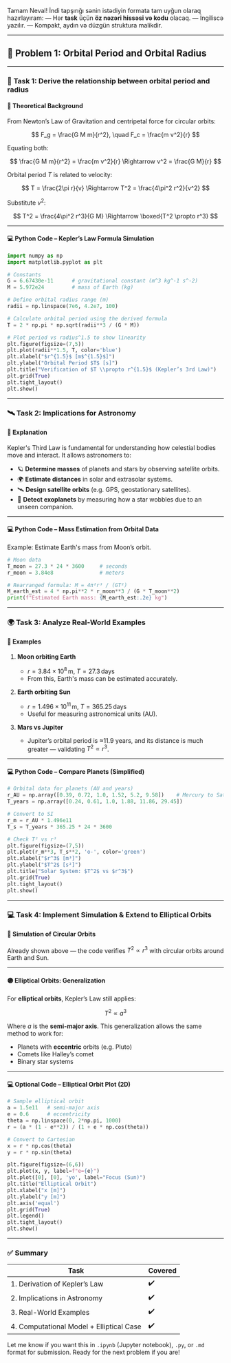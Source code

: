 Tamam Neval! İndi tapşırığı sənin istədiyin formata tam uyğun olaraq hazırlayıram:
— Hər **task** üçün **öz nəzəri hissəsi və kodu** olacaq.
— İngiliscə yazılır.
— Kompakt, aydın və düzgün struktura malikdir.

---

## 📘 Problem 1: Orbital Period and Orbital Radius

---

### 🔢 **Task 1: Derive the relationship between orbital period and radius**

#### 🔬 Theoretical Background

From Newton’s Law of Gravitation and centripetal force for circular orbits:

$$
F_g = \frac{G M m}{r^2}, \quad F_c = \frac{m v^2}{r}
$$

Equating both:

$$
\frac{G M m}{r^2} = \frac{m v^2}{r} \Rightarrow v^2 = \frac{G M}{r}
$$

Orbital period $T$ is related to velocity:

$$
T = \frac{2\pi r}{v} \Rightarrow T^2 = \frac{4\pi^2 r^2}{v^2}
$$

Substitute $v^2$:

$$
T^2 = \frac{4\pi^2 r^3}{G M}
\Rightarrow \boxed{T^2 \propto r^3}
$$

---

#### 💻 Python Code – Kepler’s Law Formula Simulation

```python
import numpy as np
import matplotlib.pyplot as plt

# Constants
G = 6.67430e-11      # gravitational constant (m^3 kg^-1 s^-2)
M = 5.972e24         # mass of Earth (kg)

# Define orbital radius range (m)
radii = np.linspace(7e6, 4.2e7, 100)

# Calculate orbital period using the derived formula
T = 2 * np.pi * np.sqrt(radii**3 / (G * M))

# Plot period vs radius^1.5 to show linearity
plt.figure(figsize=(7,5))
plt.plot(radii**1.5, T, color='blue')
plt.xlabel("$r^{1.5}$ [m$^{1.5}$]")
plt.ylabel("Orbital Period $T$ [s]")
plt.title("Verification of $T \\propto r^{1.5}$ (Kepler’s 3rd Law)")
plt.grid(True)
plt.tight_layout()
plt.show()
```

---

### 🛰️ **Task 2: Implications for Astronomy**

#### 🌌 Explanation

Kepler's Third Law is fundamental for understanding how celestial bodies move and interact. It allows astronomers to:

* 🪐 **Determine masses** of planets and stars by observing satellite orbits.
* 🌍 **Estimate distances** in solar and extrasolar systems.
* 🛰️ **Design satellite orbits** (e.g. GPS, geostationary satellites).
* 🔭 **Detect exoplanets** by measuring how a star wobbles due to an unseen companion.

---

#### 💻 Python Code – Mass Estimation from Orbital Data

Example: Estimate Earth's mass from Moon’s orbit.

```python
# Moon data
T_moon = 27.3 * 24 * 3600     # seconds
r_moon = 3.84e8               # meters

# Rearranged formula: M = 4π²r³ / (GT²)
M_earth_est = 4 * np.pi**2 * r_moon**3 / (G * T_moon**2)
print(f"Estimated Earth mass: {M_earth_est:.2e} kg")
```

---

### 🌍 **Task 3: Analyze Real-World Examples**

#### 📌 Examples

1. **Moon orbiting Earth**

   * $r = 3.84 \times 10^8 \, \text{m}, \; T = 27.3 \, \text{days}$
   * From this, Earth's mass can be estimated accurately.

2. **Earth orbiting Sun**

   * $r = 1.496 \times 10^{11} \, \text{m}, \; T = 365.25 \, \text{days}$
   * Useful for measuring astronomical units (AU).

3. **Mars vs Jupiter**

   * Jupiter’s orbital period is ≈11.9 years, and its distance is much greater — validating $T^2 \propto r^3$.

---

#### 💻 Python Code – Compare Planets (Simplified)

```python
# Orbital data for planets (AU and years)
r_AU = np.array([0.39, 0.72, 1.0, 1.52, 5.2, 9.58])    # Mercury to Saturn
T_years = np.array([0.24, 0.61, 1.0, 1.88, 11.86, 29.45])

# Convert to SI
r_m = r_AU * 1.496e11
T_s = T_years * 365.25 * 24 * 3600

# Check T² vs r³
plt.figure(figsize=(7,5))
plt.plot(r_m**3, T_s**2, 'o-', color='green')
plt.xlabel("$r^3$ [m³]")
plt.ylabel("$T^2$ [s²]")
plt.title("Solar System: $T^2$ vs $r^3$")
plt.grid(True)
plt.tight_layout()
plt.show()
```

---

### 💻 **Task 4: Implement Simulation & Extend to Elliptical Orbits**

#### 🧪 Simulation of Circular Orbits

Already shown above — the code verifies $T^2 \propto r^3$ with circular orbits around Earth and Sun.

---

#### 🟣 Elliptical Orbits: Generalization

For **elliptical orbits**, Kepler’s Law still applies:

$$
T^2 \propto a^3
$$

Where $a$ is the **semi-major axis**. This generalization allows the same method to work for:

* Planets with **eccentric** orbits (e.g. Pluto)
* Comets like Halley’s comet
* Binary star systems

---

#### 💻 Optional Code – Elliptical Orbit Plot (2D)

```python
# Sample elliptical orbit
a = 1.5e11   # semi-major axis
e = 0.6      # eccentricity
theta = np.linspace(0, 2*np.pi, 1000)
r = (a * (1 - e**2)) / (1 + e * np.cos(theta))

# Convert to Cartesian
x = r * np.cos(theta)
y = r * np.sin(theta)

plt.figure(figsize=(6,6))
plt.plot(x, y, label=f"e={e}")
plt.plot([0], [0], 'yo', label="Focus (Sun)")
plt.title("Elliptical Orbit")
plt.xlabel("x [m]")
plt.ylabel("y [m]")
plt.axis('equal')
plt.grid(True)
plt.legend()
plt.tight_layout()
plt.show()
```

---

### ✅ Summary

| Task                                     | Covered |
| ---------------------------------------- | ------- |
| 1. Derivation of Kepler’s Law            | ✔️      |
| 2. Implications in Astronomy             | ✔️      |
| 3. Real-World Examples                   | ✔️      |
| 4. Computational Model + Elliptical Case | ✔️      |

Let me know if you want this in `.ipynb` (Jupyter notebook), `.py`, or `.md` format for submission. Ready for the next problem if you are!
